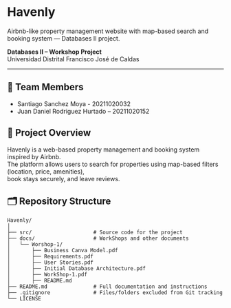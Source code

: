 # Havenly
Airbnb-like property management website with map-based search and booking system — Databases II project.

**Databases II – Workshop Project**  
Universidad Distrital Francisco José de Caldas  

---

## 👥 Team Members
- Santiago Sanchez Moya - 20211020032
- Juan Daniel Rodriguez Hurtado – 20211020152

## 📌 Project Overview
Havenly is a web-based property management and booking system inspired by Airbnb.  
The platform allows users to search for properties using map-based filters (location, price, amenities),  
book stays securely, and leave reviews.  

## 🗂️ Repository Structure

```
Havenly/
│
├── src/                    # Source code for the project
├── docs/                   # WorkShops and other documents
│   └── Worshop-1/
│       ├── Business Canva Model.pdf
│       ├── Requirements.pdf
│       ├── User Stories.pdf
│       ├── Initial Database Architecture.pdf
│       ├── WorkShop-1.pdf
│       ├── README.md
├── README.md               # Full documentation and instructions
├── .gitignore              # Files/folders excluded from Git tracking
└── LICENSE                 
```
